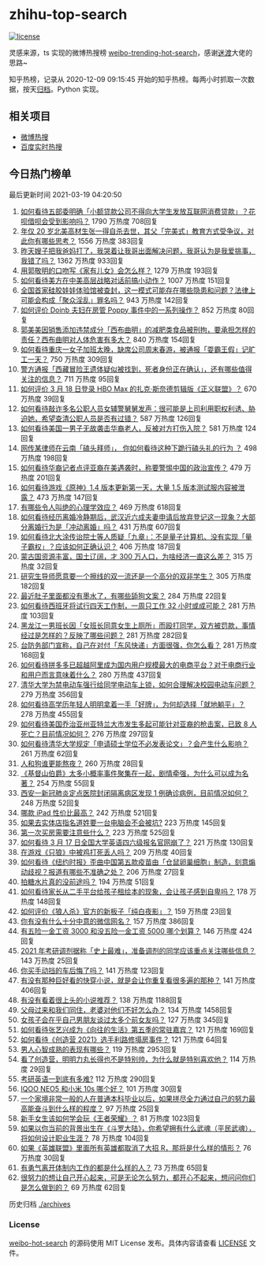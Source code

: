 # zhihu-top-search

[![license](https://img.shields.io/github/license/Arrackisarookie/zhihu-top-search)](https://github.com/Arrackisarookie/zhihu-top-search/blob/master/LICENSE)

灵感来源，ts 实现的微博热搜榜 [weibo-trending-hot-search](https://github.com/justjavac/weibo-trending-hot-search)，感谢[迷渡](https://github.com/justjavac)大佬的思路~

知乎热榜，记录从 2020-12-09 09:15:45 开始的知乎热榜。每两小时抓取一次数据，按天[归档](./archives)。Python 实现。

## 相关项目
+ [微博热搜](https://github.com/Arrackisarookie/weibo-hot-search)
+ [百度实时热搜](https://github.com/Arrackisarookie/baidu-hot-search)

## 今日热门榜单

<!-- Rank Begin -->

最后更新时间 2021-03-19 04:20:50

1. [如何看待五部委明确「小额贷款公司不得向大学生发放互联网消费贷款」？花呗借呗会受到影响吗？](https://www.zhihu.com/question/449969804) 1790 万热度 708回复
1. [年仅 20 岁北美高材生张一得自杀去世，其父「完美式」教育方式受争议，对此你有哪些思考？](https://www.zhihu.com/question/449966294) 1556 万热度 383回复
1. [昨天嫂子把我爸妈打了，我哭着让我哥出面解决问题，我哥认为是我爱挑事，我错了吗？](https://www.zhihu.com/question/449909138) 1362 万热度 933回复
1. [用郭敬明的口吻写《家有儿女》会怎么样？](https://www.zhihu.com/question/386132438) 1279 万热度 193回复
1. [如何看待美方在中美高层战略对话前搞小动作？](https://www.zhihu.com/question/449880868) 1007 万热度 151回复
1. [全国首家硅胶娃娃体验馆被查封，这一模式可能存在哪些隐患和问题？法律上可能会构成「聚众淫乱」罪名吗？](https://www.zhihu.com/question/449946558) 943 万热度 142回复
1. [如何评价 Doinb 夫妇在房管 Poppy 事件中的一系列操作？](https://www.zhihu.com/question/449945582) 852 万热度 80回复
1. [郭美美因销售添加违禁成分「西布曲明」的减肥类食品被刑拘，要承担怎样的责任？西布曲明对人体危害有多大？](https://www.zhihu.com/question/450038086) 840 万热度 154回复
1. [如何看待重庆一女子加班太晚，缺席公司周末春游，被通报「耍霸王假」记旷工一天？](https://www.zhihu.com/question/449947951) 750 万热度 309回复
1. [警方通报「西藏冒险王遗体疑似被找到，死者身份正在确认」，还有哪些值得关注的信息？](https://www.zhihu.com/question/449932764) 711 万热度 95回复
1. [如何评价 3 月 18 日登录 HBO Max 的扎克·斯奈德剪辑版《正义联盟》？](https://www.zhihu.com/question/449895743) 670 万热度 39回复
1. [如何看待敲诈多名公职人员女辅警舅舅发声：很可能是上司利用职权利诱、胁迫她，希望查清公职人员是否有过错？](https://www.zhihu.com/question/449963679) 587 万热度 126回复
1. [如何看待美国一男子无故袭击华裔老人，反被对方打伤入院？](https://www.zhihu.com/question/450009541) 581 万热度 124回复
1. [网传某律师在云南「磕头拜师」， 你如何看待这种下跪行磕头礼的行为 ？](https://www.zhihu.com/question/449869411) 498 万热度 198回复
1. [如何看待华裔记者点评亚裔在美遇袭时，称要警惕中国的政治宣传？](https://www.zhihu.com/question/449937573) 479 万热度 201回复
1. [如何看待游戏《原神》1.4 版本更新第一天，大量 1.5 版本测试服内容被泄露？](https://www.zhihu.com/question/449932149) 473 万热度 147回复
1. [有哪些令人叫绝的心理学效应？](https://www.zhihu.com/question/20357247) 469 万热度 618回复
1. [如何看待经历离婚冷静期后，武汉近六成夫妻申请后放弃登记这一现象？大部分离婚行为是「冲动离婚」吗？](https://www.zhihu.com/question/449942980) 431 万热度 607回复
1. [如何看待北大涂传诒院士等人质疑「九章」：不是量子计算机、没有实现「量子霸权」？应该如何正确认识？](https://www.zhihu.com/question/435956971) 406 万热度 187回复
1. [蒙古国资源丰富，国土辽阔，才 300 万人口，为啥经济一直这么差？](https://www.zhihu.com/question/449603167) 315 万热度 32回复
1. [研究生导师愿意要一个擦线的双一流还是一个高分的双非学生？](https://www.zhihu.com/question/446916539) 305 万热度 182回复
1. [最近肚子里面都没有墨水了，有哪些舔狗文案？](https://www.zhihu.com/question/442325192) 284 万热度 22回复
1. [如何看待西班牙将试行四天工作制，一周只工作 32 小时或成可能？](https://www.zhihu.com/question/449813021) 281 万热度 103回复
1. [黑龙江一男班长因「女班长同意女生上厕所」而殴打同学，双方被罚款，事情经过是怎样的？反映了哪些问题？](https://www.zhihu.com/question/449871966) 281 万热度 282回复
1. [台防务部门宣称，自己在对付「东风快递」方面很强，你怎么看？](https://www.zhihu.com/question/449965641) 281 万热度 168回复
1. [如何看待拼多多已超越阿里成为国内用户规模最大的电商平台？对于电商行业和用户而言意味着什么？](https://www.zhihu.com/question/449863346) 280 万热度 437回复
1. [清华大学为禁电动车强行给同学电动车上锁，如何合理解决校园电动车问题？](https://www.zhihu.com/question/449904882) 279 万热度 356回复
1. [如何看待高学历年轻人明明拿着一手「好牌」，为何却选择「就地躺平」？](https://www.zhihu.com/question/449956191) 278 万热度 455回复
1. [如何看待美国乔治亚州亚特兰大市发生多起可能针对亚裔的枪击案，已致 8 人死亡？目前情况如何？](https://www.zhihu.com/question/449764833) 276 万热度 297回复
1. [如何看待清华大学规定「申请硕士学位不必发表论文」？会产生什么影响？](https://www.zhihu.com/question/450026925) 261 万热度 62回复
1. [人和狗谁更能熬夜？](https://www.zhihu.com/question/449223921) 260 万热度 28回复
1. [《基督山伯爵》太多小概率事件聚集在一起，剧情牵强，为什么可以成为名著？](https://www.zhihu.com/question/431377966) 254 万热度 55回复
1. [西安一新冠肺炎定点医院封闭隔离病区发现 1 例确诊病例，目前情况如何？](https://www.zhihu.com/question/450000435) 248 万热度 52回复
1. [哪款 iPad 性价比最高？](https://www.zhihu.com/question/308539780) 242 万热度 521回复
1. [如果去实体店指名道姓要一台电脑会不会被坑?](https://www.zhihu.com/question/449490091) 223 万热度 145回复
1. [第一次买房需要注意些什么？](https://www.zhihu.com/question/304514583) 223 万热度 525回复
1. [如何看待 3 月 17 日全国大学英语四六级报名官网崩了？](https://www.zhihu.com/question/449770445) 221 万热度 130回复
1. [在游戏《只狼》中被鸡打死丢人吗？](https://www.zhihu.com/question/447472146) 209 万热度 40回复
1. [如何看待《纽约时报》歪曲中国第五款疫苗由「仓鼠卵巢细胞」制造，刻意煽动歧视？报道有哪些不准确之处？](https://www.zhihu.com/question/449995119) 206 万热度 27回复
1. [拍糖水片真的没前途吗？](https://www.zhihu.com/question/449805152) 194 万热度 51回复
1. [如何看待家长从二手平台给孩子租绘本的现象，会让孩子感到自卑吗？](https://www.zhihu.com/question/449816703) 178 万热度 148回复
1. [如何评价《狼人杀》官方的新板子「纯白夜影」？](https://www.zhihu.com/question/448797084) 159 万热度 23回复
1. [你有没有什么十分中意的微信网名？](https://www.zhihu.com/question/363035181) 157 万热度 386回复
1. [有五险一金工资 3000 和没五险一金工资 5000 哪个划算？](https://www.zhihu.com/question/440199672) 146 万热度 424回复
1. [2021 年考研调剂据称「史上最难」，准备调剂的同学应该重点关注哪些信息？](https://www.zhihu.com/question/449611750) 143 万热度 25回复
1. [你买手动挡的车后悔了吗？](https://www.zhihu.com/question/447645163) 141 万热度 123回复
1. [有没有那种巨好看的快穿小说，就是会让你重复看很多遍的那种？](https://www.zhihu.com/question/384160568) 141 万热度 406回复
1. [有没有看着很上头的小说推荐？](https://www.zhihu.com/question/372272605) 138 万热度 1188回复
1. [父母过来和我们同住，老婆对他们不好怎么办？](https://www.zhihu.com/question/421849969) 134 万热度 1458回复
1. [女孩子会在乎自己男朋友谈过太多个前女友吗？](https://www.zhihu.com/question/62304086) 127 万热度 345回复
1. [如何看待张艺兴成为《向往的生活》第五季的常驻嘉宾？](https://www.zhihu.com/question/446119245) 121 万热度 169回复
1. [如何看待《创造营 2021》选手利路修塌房事件？](https://www.zhihu.com/question/449488914) 121 万热度 64回复
1. [男人心智成熟的表现有哪些？](https://www.zhihu.com/question/24560066) 119 万热度 2953回复
1. [看了创造营，明明力丸长得也不是特别帅，为什么就是特别喜欢他？](https://www.zhihu.com/question/449429516) 114 万热度 29回复
1. [考研英语一到底有多难?](https://www.zhihu.com/question/366357267) 112 万热度 290回复
1. [IQOO NEO5 和小米 10s 哪个好？](https://www.zhihu.com/question/449705720) 101 万热度 30回复
1. [一个家境非常一般的人在普通本科毕业以后，如果拼尽全力通过自己的努力最高能奋斗到什么样的程度？](https://www.zhihu.com/question/450001901) 97 万热度 25回复
1. [新手女生该如何学会玩《王者荣耀》？](https://www.zhihu.com/question/314613607) 81 万热度 1023回复
1. [如果以你当前的背景出生在《斗罗大陆》，你希望拥有什么武魂（平民武魂），将如何设计职业生涯？](https://www.zhihu.com/question/369142592) 78 万热度 104回复
1. [如果《英雄联盟》里面所有英雄都取消了大招 R，那将是什么样的情形？](https://www.zhihu.com/question/448596752) 76 万热度 30回复
1. [有勇气离开体制内工作的都是什么样的人？](https://www.zhihu.com/question/422565725) 73 万热度 65回复
1. [很努力的想让自己开心起来，可是无论怎么努力，都开心不起来，想问问你们是怎么做到的？](https://www.zhihu.com/question/448719931) 69 万热度 62回复
<!-- Rank End -->

历史归档 [./archives](./archives)

### License

[weibo-hot-search](https://github.com/Arrackisarookie/zhihu-top-search) 的源码使用 MIT License 发布。具体内容请查看 [LICENSE](./LICENSE) 文件。

